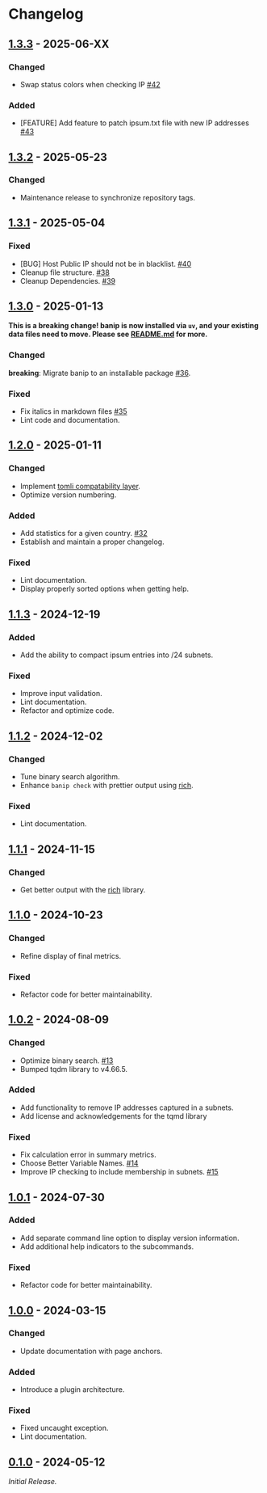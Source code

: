# Changelog

<!--------------------------------------------------------------------->

## [1.3.3][1.3.3] - 2025-06-XX

### Changed

* Swap status colors when checking IP [#42][issue42]

### Added

* [FEATURE] Add feature to patch ipsum.txt file with new IP addresses
  [#43][issue43]

<!--------------------------------------------------------------------->

## [1.3.2][1.3.2] - 2025-05-23

### Changed

* Maintenance release to synchronize repository tags.

<!--------------------------------------------------------------------->

## [1.3.1][1.3.1] - 2025-05-04

### Fixed

* [BUG] Host Public IP should not be in blacklist. [#40][issue40]
* Cleanup file structure. [#38][issue38]
* Cleanup Dependencies. [#39][issue39]

<!--------------------------------------------------------------------->

## [1.3.0][1.3.0] - 2025-01-13

**This is a breaking change! banip is now installed via `uv`, and your
existing data files need to move. Please see [README.md][banip] for
more.**

### Changed

**breaking**: Migrate banip to an installable package [#36][issue36].

### Fixed

* Fix italics in markdown files [#35][issue35]
* Lint code and documentation.

<!--------------------------------------------------------------------->

## [1.2.0][1.2.0] - 2025-01-11

### Changed

* Implement [tomli compatability layer][tomli].
* Optimize version numbering.

### Added

* Add statistics for a given country. [#32][issue32]
* Establish and maintain a proper changelog.

### Fixed

* Lint documentation.
* Display properly sorted options when getting help.

<!--------------------------------------------------------------------->

## [1.1.3][1.1.3] - 2024-12-19

### Added

* Add the ability to compact ipsum entries into /24 subnets.

### Fixed

* Improve input validation.
* Lint documentation.
* Refactor and optimize code.

<!--------------------------------------------------------------------->

## [1.1.2][1.1.2] - 2024-12-02

### Changed

* Tune binary search algorithm.
* Enhance `banip check` with prettier output using [rich][rich].

### Fixed

* Lint documentation.

<!--------------------------------------------------------------------->

## [1.1.1][1.1.1] - 2024-11-15

### Changed

* Get better output with the [rich][rich] library.

<!--------------------------------------------------------------------->

## [1.1.0][1.1.0] - 2024-10-23

### Changed

* Refine display of final metrics.

### Fixed

* Refactor code for better maintainability.

<!--------------------------------------------------------------------->

## [1.0.2][1.0.2] - 2024-08-09

### Changed

* Optimize binary search. [#13][issue13]
* Bumped tqdm library to v4.66.5.

### Added

* Add functionality to remove IP addresses captured in a subnets.
* Add license and acknowledgements for the tqmd library

### Fixed

* Fix calculation error in summary metrics.
* Choose Better Variable Names. [#14][issue14]
* Improve IP checking to include membership in subnets. [#15][issue15]

<!--------------------------------------------------------------------->

## [1.0.1][1.0.1] - 2024-07-30

### Added

* Add separate command line option to display version information.
* Add additional help indicators to the subcommands.

### Fixed

* Refactor code for better maintainability.

<!--------------------------------------------------------------------->

## [1.0.0][1.0.0] - 2024-03-15

### Changed

* Update documentation with page anchors.

### Added

* Introduce a plugin architecture.

### Fixed

* Fixed uncaught exception.
* Lint documentation.

<!--------------------------------------------------------------------->

## [0.1.0][0.1.0] - 2024-05-12

_Initial Release._

<!--------------------------------------------------------------------->

[0.1.0]: https://github.com/geozeke/banip/releases/tag/v0.1.0
[1.0.0]: https://github.com/geozeke/banip/releases/tag/V1.0.0
[1.0.1]: https://github.com/geozeke/banip/releases/tag/v1.0.1
[1.0.2]: https://github.com/geozeke/banip/releases/tag/v1.0.2
[1.1.0]: https://github.com/geozeke/banip/releases/tag/v1.1.0
[1.1.1]: https://github.com/geozeke/banip/releases/tag/v1.1.1
[1.1.2]: https://github.com/geozeke/banip/releases/tag/v1.1.2
[1.1.3]: https://github.com/geozeke/banip/releases/tag/v1.1.3
[1.2.0]: https://github.com/geozeke/banip/releases/tag/v1.2.0
[1.3.0]: https://github.com/geozeke/glinkfix/releases/tag/v1.3.0
[1.3.1]: https://github.com/geozeke/banip/releases/tag/v1.3.1
[1.3.2]: https://github.com/geozeke/banip/releases/tag/v1.3.2
[1.3.3]: https://github.com/geozeke/banip/releases/tag/v1.3.3
[banip]: https://github.com/geozeke/banip
[issue13]: https://github.com/geozeke/banip/issues/13
[issue14]: https://github.com/geozeke/banip/issues/14
[issue15]: https://github.com/geozeke/banip/issues/15
[issue32]: https://github.com/geozeke/banip/issues/32
[issue35]: https://github.com/geozeke/banip/issues/35
[issue36]: https://github.com/geozeke/banip/issues/36
[issue38]: https://github.com/geozeke/banip/issues/38
[issue39]: https://github.com/geozeke/banip/issues/39
[issue40]: https://github.com/geozeke/banip/issues/40
[issue42]: https://github.com/geozeke/banip/issues/42
[issue43]: https://github.com/geozeke/banip/issues/43
[rich]: https://github.com/Textualize/rich
[tomli]: https://pypi.org/project/tomli/
